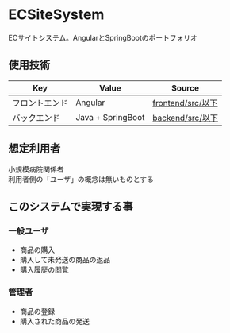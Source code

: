 # ECSiteSystem
ECサイトシステム。AngularとSpringBootのポートフォリオ

## 使用技術

|Key|Value|Source|
|---|---|---|
|フロントエンド|Angular|[frontend/src/以下](https://github.com/YanaPIIDXer/ECSiteSystem/tree/develop/frontend/src)|
|バックエンド|Java + SpringBoot|[backend/src/以下](https://github.com/YanaPIIDXer/ECSiteSystem/tree/develop/backend/src)|

## 想定利用者

小規模病院関係者  
利用者側の「ユーザ」の概念は無いものとする

## このシステムで実現する事

### 一般ユーザ
- 商品の購入
- 購入して未発送の商品の返品
- 購入履歴の閲覧

### 管理者
- 商品の登録
- 購入された商品の発送

